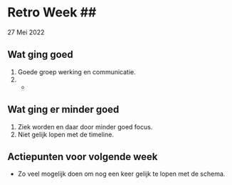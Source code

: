 # Retro Week \##

27 Mei 2022

## Wat ging goed
1. Goede groep werking en communicatie.
2. -

## Wat ging er minder goed
1. Ziek worden en daar door minder goed focus.
2. Niet gelijk lopen met de timeline.

## Actiepunten voor volgende week
* Zo veel mogelijk doen om nog een keer gelijk te lopen met de schema.



